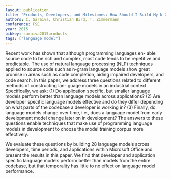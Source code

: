 ```yaml
---
layout: publication
title: "Products, Developers, and Milestones: How Should I Build My N-Gram Language Model"
authors: C. Saraiva, Christian Bird, T. Zimmermann
conference: FSE
year: 2015
bibkey: saraiva2015products
tags: ["language model"]
---
```

Recent work has shown that although programming languages en-
able source code to be rich and complex, most code tends to be
repetitive and predictable. The use of natural language processing
(NLP) techniques applied to source code such as n-gram language
models show great promise in areas such as code completion, aiding impaired developers, and code search. In this paper, we address
three questions related to different methods of constructing lan-
guage models in an industrial context. Specifically, we ask: (1) Do
application specific, but smaller language models perform better
than language models across applications? (2) Are developer specific language models effective and do they differ depending on
what parts of the codebase a developer is working in? (3) Finally,
do language models change over time, i.e., does a language model
from early development model change later on in development?
The answers to these questions enable techniques that make use of
programming language models in development to choose the model
training corpus more effectively.

We evaluate these questions by building 28 language models across
developers, time periods, and applications within Microsoft Office
and present the results in this paper. We find that developer and
application specific language models perform better than models
from the entire codebase, but that temporality has little to no effect
on language model performance.
